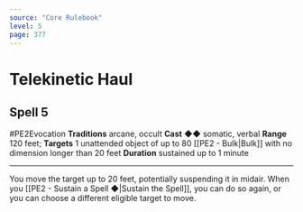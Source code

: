 ```yaml
---
source: "Core Rulebook"
level: 5
page: 377
---
```


# Telekinetic Haul
## Spell 5
#PE2Evocation 
**Traditions** arcane, occult
**Cast** ◆◆ somatic, verbal
**Range** 120 feet; **Targets** 1 unattended object of up to 80 [[PE2 - Bulk|Bulk]] with no dimension longer than 20 feet
**Duration** sustained up to 1 minute

-----
You move the target up to 20 feet, potentially suspending it in midair. When you [[PE2 - Sustain a Spell ◆|Sustain the Spell]], you can do so again, or you can choose a different eligible target to move.